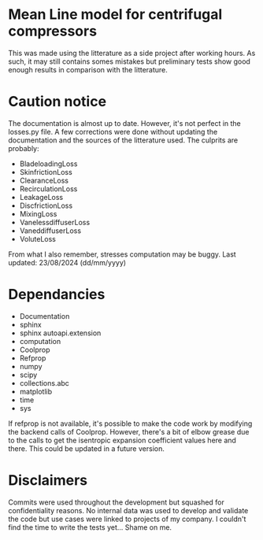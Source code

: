 # Mean Line model for centrifugal compressors
This was made using the litterature as a side project after working hours.
As such, it may still contains somes mistakes but preliminary tests show good enough results in comparison with the litterature.

# Caution notice
The documentation is almost up to date. However, it's not perfect in the losses.py file. A few corrections were done without updating the documentation and the sources of the litterature used.
The culprits are probably:
* BladeloadingLoss
* SkinfrictionLoss
* ClearanceLoss
* RecirculationLoss
* LeakageLoss
* DiscfrictionLoss
* MixingLoss
* VanelessdiffuserLoss
* VaneddiffuserLoss
* VoluteLoss

From what I also remember, stresses computation may be buggy.
Last updated: 23/08/2024 (dd/mm/yyyy)

# Dependancies
* Documentation
 * sphinx
 * sphinx autoapi.extension
* computation
 * Coolprop
 * Refprop
 * numpy
 * scipy
 * collections.abc
 * matplotlib
 * time
 * sys

If refprop is not available, it's possible to make the code work by modifying the backend calls of Coolprop. 
However, there's a bit of elbow grease due to the calls to get the isentropic expansion coefficient values here and there.
This could be updated in a future version.

# Disclaimers
Commits were used throughout the development but squashed for confidentiality reasons. 
No internal data was used to develop and validate the code but use cases were linked to projects of my company.
I couldn't find the time to write the tests yet... Shame on me.

